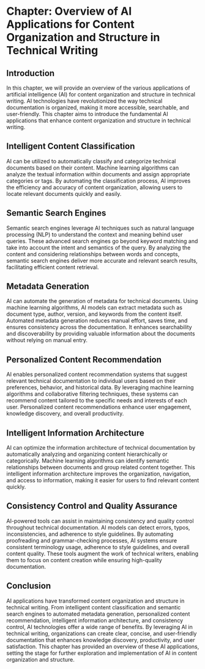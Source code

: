 Chapter: Overview of AI Applications for Content Organization and Structure in Technical Writing
================================================================================================

Introduction
------------

In this chapter, we will provide an overview of the various applications of artificial intelligence (AI) for content organization and structure in technical writing. AI technologies have revolutionized the way technical documentation is organized, making it more accessible, searchable, and user-friendly. This chapter aims to introduce the fundamental AI applications that enhance content organization and structure in technical writing.

Intelligent Content Classification
----------------------------------

AI can be utilized to automatically classify and categorize technical documents based on their content. Machine learning algorithms can analyze the textual information within documents and assign appropriate categories or tags. By automating the classification process, AI improves the efficiency and accuracy of content organization, allowing users to locate relevant documents quickly and easily.

Semantic Search Engines
-----------------------

Semantic search engines leverage AI techniques such as natural language processing (NLP) to understand the context and meaning behind user queries. These advanced search engines go beyond keyword matching and take into account the intent and semantics of the query. By analyzing the content and considering relationships between words and concepts, semantic search engines deliver more accurate and relevant search results, facilitating efficient content retrieval.

Metadata Generation
-------------------

AI can automate the generation of metadata for technical documents. Using machine learning algorithms, AI models can extract metadata such as document type, author, version, and keywords from the content itself. Automated metadata generation reduces manual effort, saves time, and ensures consistency across the documentation. It enhances searchability and discoverability by providing valuable information about the documents without relying on manual entry.

Personalized Content Recommendation
-----------------------------------

AI enables personalized content recommendation systems that suggest relevant technical documentation to individual users based on their preferences, behavior, and historical data. By leveraging machine learning algorithms and collaborative filtering techniques, these systems can recommend content tailored to the specific needs and interests of each user. Personalized content recommendations enhance user engagement, knowledge discovery, and overall productivity.

Intelligent Information Architecture
------------------------------------

AI can optimize the information architecture of technical documentation by automatically analyzing and organizing content hierarchically or categorically. Machine learning algorithms can identify semantic relationships between documents and group related content together. This intelligent information architecture improves the organization, navigation, and access to information, making it easier for users to find relevant content quickly.

Consistency Control and Quality Assurance
-----------------------------------------

AI-powered tools can assist in maintaining consistency and quality control throughout technical documentation. AI models can detect errors, typos, inconsistencies, and adherence to style guidelines. By automating proofreading and grammar-checking processes, AI systems ensure consistent terminology usage, adherence to style guidelines, and overall content quality. These tools augment the work of technical writers, enabling them to focus on content creation while ensuring high-quality documentation.

Conclusion
----------

AI applications have transformed content organization and structure in technical writing. From intelligent content classification and semantic search engines to automated metadata generation, personalized content recommendation, intelligent information architecture, and consistency control, AI technologies offer a wide range of benefits. By leveraging AI in technical writing, organizations can create clear, concise, and user-friendly documentation that enhances knowledge discovery, productivity, and user satisfaction. This chapter has provided an overview of these AI applications, setting the stage for further exploration and implementation of AI in content organization and structure.
